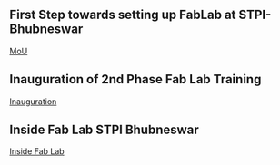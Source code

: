 ## First Step towards setting up FabLab at STPI-Bhubneswar

[MoU](mou.md)

## Inauguration of 2nd Phase Fab Lab Training

[Inauguration](inauguration.md)

## Inside Fab Lab STPI Bhubneswar

[Inside Fab Lab](insidefablab.md)